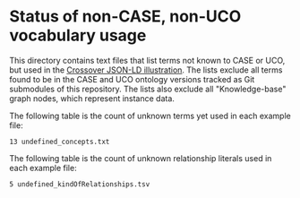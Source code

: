 # Status of non-CASE, non-UCO vocabulary usage

This directory contains text files that list terms not known to CASE or UCO, but used in the [Crossover JSON-LD illustration](https://caseontology.org/examples/crossover/).  The lists exclude all terms found to be in the CASE and UCO ontology versions tracked as Git submodules of this repository.  The lists also exclude all "Knowledge-base" graph nodes, which represent instance data.

The following table is the count of unknown terms yet used in each example file:

```
13 undefined_concepts.txt
```

The following table is the count of unknown relationship literals used in each example file:

```
5 undefined_kindOfRelationships.tsv
```
